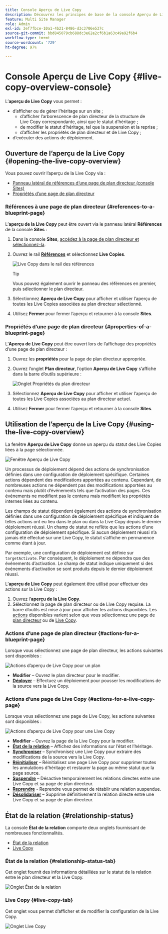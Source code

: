 ```yaml
---
title: Console Aperçu de Live Copy
description: Découvrez les principes de base de la console Aperçu de Live Copy pour comprendre rapidement le statut des Live Copies afin de synchroniser le contenu.
feature: Multi Site Manager
role: Admin
exl-id: 3ef7fbce-10a1-4b21-8486-d3c3706e537c
source-git-commit: bbd845079cb688dc3e62e2cf6b1a63c49a92f6b4
workflow-type: tm+mt
source-wordcount: '729'
ht-degree: 97%

---
```


# Console Aperçu de Live Copy {#live-copy-overview-console}

L’**aperçu de Live Copy** vous permet :

* d’afficher ou de gérer l’héritage sur un site ;
   * d’afficher l’arborescence de plan directeur de la structure de Live Copy correspondante, ainsi que le statut d’héritage ;
   * de modifier le statut d’héritage, tel que la suspension et la reprise ;
   * d’afficher les propriétés de plan directeur et de Live Copy ;
* d’exécuter des actions de déploiement.

## Ouverture de l’aperçu de la Live Copy {#opening-the-live-copy-overview}

Vous pouvez ouvrir l’aperçu de la Live Copy via :

* [Panneau latéral de références d’une page de plan directeur (console Sites)](#opening-live-copy-overview-references-for-a-blueprint-page)
* [Propriétés d’une page de plan directeur](#opening-live-copy-overview-properties-of-a-blueprint-page)

### Références à une page de plan directeur {#references-to-a-blueprint-page}

L’**aperçu de la Live Copy** peut être ouvert via le panneau latéral **Références** de la console **Sites** :

1. Dans la console **Sites**, [accédez à la page de plan directeur et sélectionnez-la](/help/sites-cloud/authoring/basic-handling.md#viewing-and-selecting-resources).
1. Ouvrez le rail **[Références](/help/sites-cloud/authoring/basic-handling.md#references)** et sélectionnez **Live Copies**.

   ![Live Copy dans le rail des références](../assets/live-copy-references.png)

   >[!TIP]
   >
   >Vous pouvez également ouvrir le panneau des références en premier, puis sélectionner le plan directeur.

1. Sélectionnez **Aperçu de Live Copy** pour afficher et utiliser l’aperçu de toutes les Live Copies associées au plan directeur sélectionné.
1. Utilisez **Fermer** pour fermer l’aperçu et retourner à la console **Sites**.

### Propriétés d’une page de plan directeur {#properties-of-a-blueprint-page}

L’**Aperçu de Live Copy** peut être ouvert lors de l’affichage des propriétés d’une page de plan directeur :

1. Ouvrez les **propriétés** pour la page de plan directeur appropriée.
1. Ouvrez l’onglet **Plan directeur**, l’option **Aperçu de Live Copy** s’affiche dans la barre d’outils supérieure :

   ![Onglet Propriétés du plan directeur](../assets/live-copy-blueprint-tab.png)

1. Sélectionnez **Aperçu de Live Copy** pour afficher et utiliser l’aperçu de toutes les Live Copies associées au plan directeur actuel.

1. Utilisez **Fermer** pour fermer l’aperçu et retourner à la console **Sites**.

## Utilisation de l’aperçu de la Live Copy {#using-the-live-copy-overview}

La fenêtre **Aperçu de Live Copy** donne un aperçu du statut des Live Copies liées à la page sélectionnée.

![Fenêtre Aperçu de Live Copy](../assets/live-copy-overview.png)

Un processus de déploiement dépend des actions de synchronisation définies dans une configuration de déploiement spécifique. Certaines actions dépendent des modifications apportées au contenu. Cependant, de nombreuses actions ne dépendent pas des modifications apportées au contenu mais plutôt d’événements tels que l’activation des pages. Ces événements ne modifient pas le contenu mais modifient les propriétés internes liées au contenu.

Les champs de statut dépendent également des actions de synchronisation définies dans une configuration de déploiement spécifique et indiquent de telles actions ont eu lieu dans le plan ou dans la Live Copy depuis le dernier déploiement réussi. Un champ de statut ne reflète que les actions d’une configuration de déploiement spécifique. Si aucun déploiement réussi n’a jamais été effectué sur une Live Copy, le statut s’affiche en permanence comme étant à jour.

Par exemple, une configuration de déploiement est définie sur `targetActivate`. Par conséquent, le déploiement ne dépendra que des événements d’activation. Le champ de statut indique uniquement si des événements d’activation se sont produits depuis le dernier déploiement réussi.

L’**aperçu de Live Copy** peut également être utilisé pour effectuer des actions sur la Live Copy :

1. Ouvrez l’**aperçu de la Live Copy**.
1. Sélectionnez la page de plan directeur ou de Live Copy requise. La barre d’outils est mise à jour pour afficher les actions disponibles. Les [actions](overview.md#terms-used) disponibles varient selon que vous sélectionnez une page de [plan directeur](#actions-for-a-blueprint-page) ou de [Live Copy](#actions-for-a-live-copy-page).

### Actions d’une page de plan directeur {#actions-for-a-blueprint-page}

Lorsque vous sélectionnez une page de plan directeur, les actions suivantes sont disponibles :

![Actions d’aperçu de Live Copy pour un plan](../assets/live-copy-overview-actions-blueprint.png)

* **Modifier** – Ouvrez le plan directeur pour le modifier.
* **[Déployer](overview.md#rollout-and-synchronize)** – Effectuez un déploiement pour pousser les modifications de la source vers la Live Copy.

### Actions d’une page de Live Copy {#actions-for-a-live-copy-page}

Lorsque vous sélectionnez une page de Live Copy, les actions suivantes sont disponibles :

![Actions d’aperçu de Live Copy pour une Live Copy](../assets/live-copy-overview-actions.png)

* **Modifier** – Ouvrez la page de la Live Copy pour la modifier.
* **[État de la relation](#relationship-status)** – Affichez des informations sur l’état et l’héritage.
* **[Synchroniser](overview.md#rollout-and-synchronize)** – Synchronisez une Live Copy pour extraire des modifications de la source vers la Live Copy.
* **[Réinitialiser](creating-live-copies.md#resetting-a-live-copy-page)** – Réinitialisez une page Live Copy pour supprimer toutes les annulations d’héritage et restaurer la page au même statut que la page source.
* **[Suspendre](overview.md#suspending-and-cancelling-inheritance-and-synchronization)** – Désactive temporairement les relations directes entre une Live Copy et sa page de plan directeur.
* **[Reprendre](creating-live-copies.md#resuming-inheritance-for-a-page)** - Reprendre vous permet de rétablir une relation suspendue.
* **[Désolidariser](overview.md#detaching-a-live-copy)** – Supprime définitivement la relation directe entre une Live Copy et sa page de plan directeur.

## État de la relation {#relationship-status}

La console **État de la relation** comporte deux onglets fournissant de nombreuses fonctionnalités.

* [État de la relation](#relationship-status-tab)
* [Live Copy](#live-copy-tab)

### État de la relation {#relationship-status-tab}

Cet onglet fournit des informations détaillées sur le statut de la relation entre le plan directeur et la Live Copy.

![Onglet État de la relation](../assets/live-copy-relationship-status.png)

### Live Copy {#live-copy-tab}

Cet onglet vous permet d’afficher et de modifier la configuration de la Live Copy.

![Onglet Live Copy](../assets/live-copy-relationship-status-live-copy.png)
